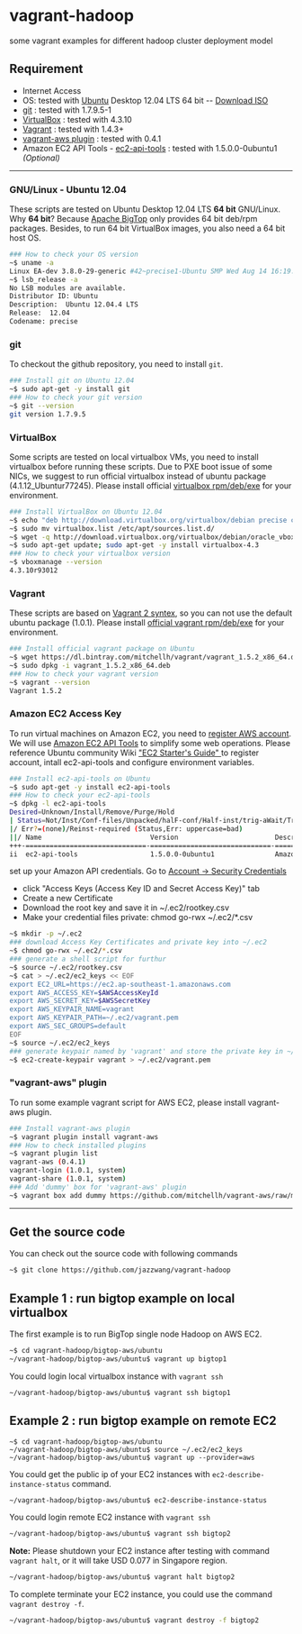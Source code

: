 # vagrant-hadoop

some vagrant examples for different hadoop cluster deployment model

## Requirement

 * Internet Access
 * OS: tested with [Ubuntu](http://www.ubuntu.com) Desktop 12.04 LTS 64 bit -- [Download ISO](http://www.ubuntu.com/start-download?distro=desktop&bits=64&release=lts)
 * [git](http://git-scm.com/) : tested with 1.7.9.5-1
 * [VirtualBox](http://www.virtualbox.org) : tested with 4.3.10
 * [Vagrant](http://www.vagrantup.com) : tested with 1.4.3+
 * [vagrant-aws plugin](https://github.com/mitchellh/vagrant-aws) : tested with 0.4.1
 * Amazon EC2 API Tools - [ec2-api-tools](http://docs.aws.amazon.com/AWSEC2/latest/CommandLineReference/command-reference.html) : tested with 1.5.0.0-0ubuntu1  *(Optional)*

-----
### GNU/Linux - Ubuntu 12.04
These scripts are tested on Ubuntu Desktop 12.04 LTS **64 bit** GNU/Linux.
Why **64 bit**? Because [Apache BigTop](http://bigtop.apache.org) only provides 64 bit deb/rpm packages.
Besides, to run 64 bit VirtualBox images, you also need a 64 bit host OS.
```sh
### How to check your OS version
~$ uname -a
Linux EA-dev 3.8.0-29-generic #42~precise1-Ubuntu SMP Wed Aug 14 16:19:23 UTC 2013 x86_64 x86_64 x86_64 GNU/Linux
~$ lsb_release -a
No LSB modules are available.
Distributor ID:	Ubuntu
Description:  Ubuntu 12.04.4 LTS
Release:  12.04
Codename: precise
```
### git
To checkout the github repository, you need to install `git`.
```sh
### Install git on Ubuntu 12.04
~$ sudo apt-get -y install git
### How to check your git version
~$ git --version
git version 1.7.9.5
```
### VirtualBox
Some scripts are tested on local virtualbox VMs, you need to install virtualbox before running these scripts. 
Due to PXE boot issue of some NICs, we suggest to run official virtualbox instead of ubuntu package (4.1.12_Ubuntur77245).
Please install official [virtualbox rpm/deb/exe](https://www.virtualbox.org/wiki/Downloads) for your environment.
```sh
### Install VirtualBox on Ubuntu 12.04
~$ echo "deb http://download.virtualbox.org/virtualbox/debian precise contrib" > virtualbox.list
~$ sudo mv virtualbox.list /etc/apt/sources.list.d/
~$ wget -q http://download.virtualbox.org/virtualbox/debian/oracle_vbox.asc -O- | sudo apt-key add -
~$ sudo apt-get update; sudo apt-get -y install virtualbox-4.3
### How to check your virtualbox version
~$ vboxmanage --version
4.3.10r93012
```
### Vagrant
These scripts are based on [Vagrant 2 syntex](http://docs.vagrantup.com/v2/vagrantfile/version.html), so you can not use the default ubuntu package (1.0.1). 
Please install [official vagrant rpm/deb/exe](http://www.vagrantup.com/downloads.html) for your environment.
```sh
### Install official vagrant package on Ubuntu
~$ wget https://dl.bintray.com/mitchellh/vagrant/vagrant_1.5.2_x86_64.deb
~$ sudo dpkg -i vagrant_1.5.2_x86_64.deb 
### How to check your vagrant version
~$ vagrant --version
Vagrant 1.5.2
```
### Amazon EC2 Access Key
To run virtual machines on Amazon EC2, you need to [register AWS account](https://portal.aws.amazon.com/gp/aws/developer/registration/index.html). We will use [Amazon EC2 API Tools](http://aws.amazon.com/developertools/351) to simplify some web operations. Please reference Ubuntu community Wiki ["EC2 Starter's Guide" ](https://help.ubuntu.com/community/EC2StartersGuide) to register account, intall ec2-api-tools and configure environment variables.
```sh
### Install ec2-api-tools on Ubuntu
~$ sudo apt-get -y install ec2-api-tools
### How to check your ec2-api-tools
~$ dpkg -l ec2-api-tools 
Desired=Unknown/Install/Remove/Purge/Hold
| Status=Not/Inst/Conf-files/Unpacked/halF-conf/Half-inst/trig-aWait/Trig-pend
|/ Err?=(none)/Reinst-required (Status,Err: uppercase=bad)
||/ Name                           Version                        Description
+++-==============================-==============================-============================================================================
ii  ec2-api-tools                  1.5.0.0-0ubuntu1               Amazon EC2 API tools
```
set up your Amazon API credentials. Go to [Account -> Security Credentials](https://console.aws.amazon.com/iam/home?#security_credential)
- click "Access Keys (Access Key ID and Secret Access Key)" tab
- Create a new Certificate
- Download the root key and save it in ~/.ec2/rootkey.csv
- Make your credential files private: chmod go-rwx ~/.ec2/*.csv 
```sh
~$ mkdir -p ~/.ec2
### download Access Key Certificates and private key into ~/.ec2
~$ chmod go-rwx ~/.ec2/*.csv
### generate a shell script for furthur 
~$ source ~/.ec2/rootkey.csv
~$ cat > ~/.ec2/ec2_keys << EOF
export EC2_URL=https://ec2.ap-southeast-1.amazonaws.com
export AWS_ACCESS_KEY=$AWSAccessKeyId
export AWS_SECRET_KEY=$AWSSecretKey
export AWS_KEYPAIR_NAME=vagrant
export AWS_KEYPAIR_PATH=~/.ec2/vagrant.pem
export AWS_SEC_GROUPS=default
EOF
~$ source ~/.ec2/ec2_keys
### generate keypair named by 'vagrant' and store the private key in ~/.ec2/vagrant.pem
~$ ec2-create-keypair vagrant > ~/.ec2/vagrant.pem
```
### "vagrant-aws" plugin
To run some example vagrant script for AWS EC2, please install vagrant-aws plugin.
```sh
### Install vagrant-aws plugin
~$ vagrant plugin install vagrant-aws
### How to check installed plugins
~$ vagrant plugin list
vagrant-aws (0.4.1)
vagrant-login (1.0.1, system)
vagrant-share (1.0.1, system)
### Add 'dummy' box for 'vagrant-aws' plugin
~$ vagrant box add dummy https://github.com/mitchellh/vagrant-aws/raw/master/dummy.box
```
-----
## Get the source code
You can check out the source code with following commands
```sh
~$ git clone https://github.com/jazzwang/vagrant-hadoop
```
## Example 1 : run bigtop example on local virtualbox

The first example is to run BigTop single node Hadoop on AWS EC2.
```sh
~$ cd vagrant-hadoop/bigtop-aws/ubuntu
~/vagrant-hadoop/bigtop-aws/ubuntu$ vagrant up bigtop1
```
You could login local virtualbox instance with `vagrant ssh`
```sh
~/vagrant-hadoop/bigtop-aws/ubuntu$ vagrant ssh bigtop1
```
## Example 2 : run bigtop example on remote EC2
```
~$ cd vagrant-hadoop/bigtop-aws/ubuntu
~/vagrant-hadoop/bigtop-aws/ubuntu$ source ~/.ec2/ec2_keys
~/vagrant-hadoop/bigtop-aws/ubuntu$ vagrant up --provider=aws
```
You could get the public ip of your EC2 instances with `ec2-describe-instance-status` command.
```sh
~/vagrant-hadoop/bigtop-aws/ubuntu$ ec2-describe-instance-status
```
You could login remote EC2 instance with `vagrant ssh`
```sh
~/vagrant-hadoop/bigtop-aws/ubuntu$ vagrant ssh bigtop2
```
**Note:**
Please shutdown your EC2 instance after testing with command `vagrant halt`, or it will take USD 0.077 in Singapore region.
```sh
~/vagrant-hadoop/bigtop-aws/ubuntu$ vagrant halt bigtop2
```
To complete terminate your EC2 instance, you could use the command `vagrant destroy -f`.
```sh
~/vagrant-hadoop/bigtop-aws/ubuntu$ vagrant destroy -f bigtop2
```
